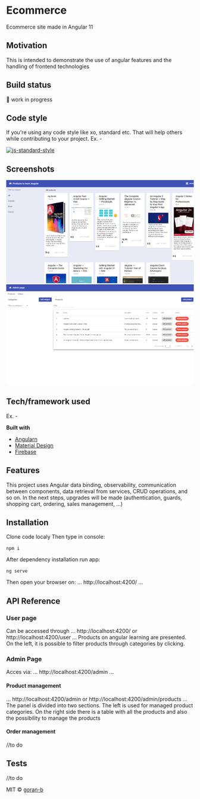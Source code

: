 # Ecommerce
Ecommerce site made in Angular 11

## Motivation
This is intended to demonstrate the use of angular features and the handling of frontend technologies

## Build status
:hammer: work in progress


## Code style
If you're using any code style like xo, standard etc. That will help others while contributing to your project. Ex. -

[![js-standard-style](https://img.shields.io/badge/code%20style-standard-brightgreen.svg?style=flat)](https://github.com/feross/standard)
 
## Screenshots
![Alt text](screenshot-user-page.png "Optional Title")
![Alt text](screenshot-admin-page.png "Optional Title")


## Tech/framework used
Ex. -

<b>Built with</b>
- [Angularn](https://angular.io)
- [Material Design](https://material.angular.io)
- [Firebase](https://http://firebase.google.com/)


## Features
This project uses Angular data binding, observability, communication between components, data retrieval from services, CRUD operations, and so on.
In the next steps, upgrades will be made (authentication, guards, shopping cart, ordering, sales management, ...)


## Installation
Clone code localy
Then type in console:
```
npm i
```

After dependency installation run app:
```
ng serve
```
Then open your browser on: 
...
http://localhost:4200/
...

## API Reference

### User page
Can be accessed through 
...
http://localhost:4200/ or http://localhost:4200/user
...
Products on angular learning are presented.
On the left, it is possible to filter products through categories by clicking.

### Admin Page
Acces via:
...
http://localhost:4200/admin
...

#### Product management

...
http://localhost:4200/admin or http://localhost:4200/admin/products
...
The panel is divided into two sections.
The left is used for managed product categories.
On the right side there is a table with all the products and also the possibility to manage the products


#### Order management
//to do


## Tests
//to do




MIT © [goran-b]()
